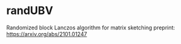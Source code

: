 # randUBV
Randomized block Lanczos algorithm for matrix sketching
preprint: https://arxiv.org/abs/2101.01247
